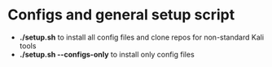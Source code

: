 # Configs and general setup script
* **./setup.sh** to install all config files and clone repos for non-standard Kali tools
* **./setup.sh --configs-only** to install only config files
